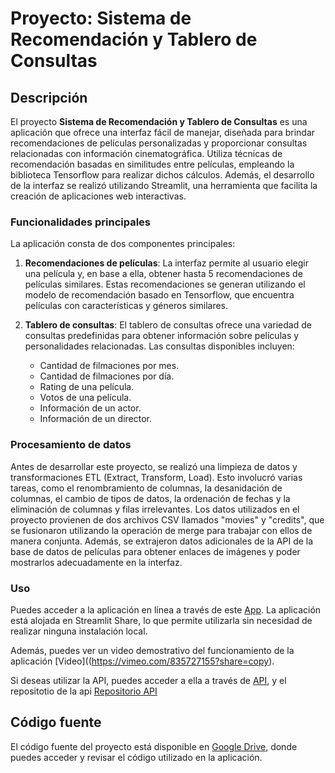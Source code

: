 # Proyecto: Sistema de Recomendación y Tablero de Consultas

## Descripción

El proyecto **Sistema de Recomendación y Tablero de Consultas** es una aplicación que ofrece una interfaz fácil de manejar, diseñada para brindar recomendaciones de películas personalizadas y proporcionar consultas relacionadas con información cinematográfica. Utiliza técnicas de recomendación basadas en similitudes entre películas, empleando la biblioteca Tensorflow para realizar dichos cálculos. Además, el desarrollo de la interfaz se realizó utilizando Streamlit, una herramienta que facilita la creación de aplicaciones web interactivas.

### Funcionalidades principales

La aplicación consta de dos componentes principales:

1. **Recomendaciones de películas**: La interfaz permite al usuario elegir una película y, en base a ella, obtener hasta 5 recomendaciones de películas similares. Estas recomendaciones se generan utilizando el modelo de recomendación basado en Tensorflow, que encuentra películas con características y géneros similares.

2. **Tablero de consultas**: El tablero de consultas ofrece una variedad de consultas predefinidas para obtener información sobre películas y personalidades relacionadas. Las consultas disponibles incluyen:

   - Cantidad de filmaciones por mes.
   - Cantidad de filmaciones por día.
   - Rating de una película.
   - Votos de una película.
   - Información de un actor.
   - Información de un director.

### Procesamiento de datos

Antes de desarrollar este proyecto, se realizó una limpieza de datos y transformaciones ETL (Extract, Transform, Load). Esto involucró varias tareas, como el renombramiento de columnas, la desanidación de columnas, el cambio de tipos de datos, la ordenación de fechas y la eliminación de columnas y filas irrelevantes. Los datos utilizados en el proyecto provienen de dos archivos CSV llamados "movies" y "credits", que se fusionaron utilizando la operación de merge para trabajar con ellos de manera conjunta. Además, se extrajeron datos adicionales de la API de la base de datos de películas para obtener enlaces de imágenes y poder mostrarlos adecuadamente en la interfaz.


### Uso

Puedes acceder a la aplicación en línea a través de este [App](https://kevinbonilla1993-recomendaciondepeliculas-py-app-8nlu23.streamlit.app/). La aplicación está alojada en Streamlit Share, lo que permite utilizarla sin necesidad de realizar ninguna instalación local.

Además, puedes ver un video demostrativo del funcionamiento de la aplicación [Video]((https://vimeo.com/835727155?share=copy).

Si deseas utilizar la API, puedes acceder a ella a través de [API](https://api-consultas-czfj.onrender.com/docs#/), y el repositotio de la api [Repositorio API](https://github.com/Kevinbonilla1993/fastapi)

## Código fuente

El código fuente del proyecto está disponible en [Google Drive](https://drive.google.com/drive/folders/1LuxN3N9PxZWIux8arnEBtEC0xDeBCmpi?usp=drive_link), donde puedes acceder y revisar el código utilizado en la aplicación.




